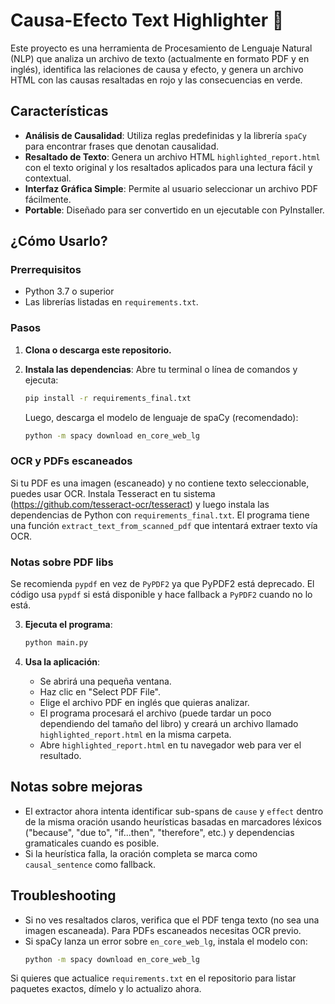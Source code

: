 # Causa-Efecto Text Highlighter 🚦

Este proyecto es una herramienta de Procesamiento de Lenguaje Natural (NLP) que analiza un archivo de texto (actualmente en formato PDF y en inglés), identifica las relaciones de causa y efecto, y genera un archivo HTML con las causas resaltadas en rojo y las consecuencias en verde.

## Características

- **Análisis de Causalidad**: Utiliza reglas predefinidas y la librería `spaCy` para encontrar frases que denotan causalidad.
- **Resaltado de Texto**: Genera un archivo HTML `highlighted_report.html` con el texto original y los resaltados aplicados para una lectura fácil y contextual.
- **Interfaz Gráfica Simple**: Permite al usuario seleccionar un archivo PDF fácilmente.
- **Portable**: Diseñado para ser convertido en un ejecutable con PyInstaller.

## ¿Cómo Usarlo?

### Prerrequisitos

- Python 3.7 o superior
- Las librerías listadas en `requirements.txt`.

### Pasos

1.  **Clona o descarga este repositorio.**

2.  **Instala las dependencias**:
    Abre tu terminal o línea de comandos y ejecuta:
    ```bash
    pip install -r requirements_final.txt
    ```
    Luego, descarga el modelo de lenguaje de spaCy (recomendado):
    ```bash
    python -m spacy download en_core_web_lg
    ```

### OCR y PDFs escaneados

Si tu PDF es una imagen (escaneado) y no contiene texto seleccionable, puedes usar OCR. Instala Tesseract en tu sistema (https://github.com/tesseract-ocr/tesseract) y luego instala las dependencias de Python con `requirements_final.txt`. El programa tiene una función `extract_text_from_scanned_pdf` que intentará extraer texto vía OCR.

### Notas sobre PDF libs

Se recomienda `pypdf` en vez de `PyPDF2` ya que PyPDF2 está deprecado. El código usa `pypdf` si está disponible y hace fallback a `PyPDF2` cuando no lo está.

3.  **Ejecuta el programa**:
    ```bash
    python main.py
    ```

4.  **Usa la aplicación**:
    - Se abrirá una pequeña ventana.
    - Haz clic en "Select PDF File".
    - Elige el archivo PDF en inglés que quieras analizar.
    - El programa procesará el archivo (puede tardar un poco dependiendo del tamaño del libro) y creará un archivo llamado `highlighted_report.html` en la misma carpeta.
    - Abre `highlighted_report.html` en tu navegador web para ver el resultado.

## Notas sobre mejoras

- El extractor ahora intenta identificar sub-spans de `cause` y `effect` dentro de la misma oración usando heurísticas basadas en marcadores léxicos ("because", "due to", "if...then", "therefore", etc.) y dependencias gramaticales cuando es posible.
- Si la heurística falla, la oración completa se marca como `causal_sentence` como fallback.

## Troubleshooting

- Si no ves resaltados claros, verifica que el PDF tenga texto (no sea una imagen escaneada). Para PDFs escaneados necesitas OCR previo.
- Si spaCy lanza un error sobre `en_core_web_lg`, instala el modelo con:
    ```bash
    python -m spacy download en_core_web_lg
    ```

Si quieres que actualice `requirements.txt` en el repositorio para listar paquetes exactos, dímelo y lo actualizo ahora.